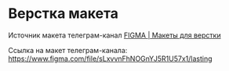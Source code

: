 # Верстка макета
Источник макета телеграм-канал [FIGMA | Макеты для верстки](https://t.me/+oXZSKMmXp6UyOGI6)

Ссылка на макет телеграм-канала: https://www.figma.com/file/sLxvvnFhNOGnYJ5R1U57x1/lasting